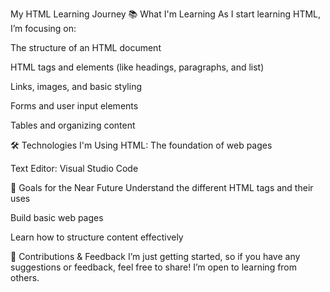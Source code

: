 My HTML Learning Journey
📚 What I'm Learning
As I start learning HTML, I’m focusing on:

The structure of an HTML document

HTML tags and elements (like headings, paragraphs, and list)

Links, images, and basic styling

Forms and user input elements

Tables and organizing content

🛠 Technologies I'm Using
HTML: The foundation of web pages

Text Editor: Visual Studio Code

🌱 Goals for the Near Future
Understand the different HTML tags and their uses

Build basic web pages

Learn how to structure content effectively

🤝 Contributions & Feedback
I’m just getting started, so if you have any suggestions or feedback, feel free to share! I’m open to learning from others.
